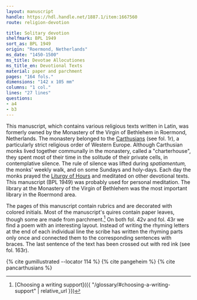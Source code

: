 ```yaml
---
layout: manuscript
handle: https://hdl.handle.net/1887.1/item:1667560
route: religion-devotion

title: Solitary devotion
shelfmark: BPL 1949
sort_as: BPL 1949
origin: "Roermond, Netherlands"
ms_date: "1450-1500"
ms_title: Devotae Allocutiones 
ms_title_en: Devotional Texts
material: paper and parchment
pages: "164 fols."
dimensions: "142 x 105 mm"
columns: "1 col."
lines: "27 lines"
questions:
- a4
- b3
---
```


This manuscript, which contains various religious texts written in
Latin, was formerly owned by the Monastery of the Virgin of Bethlehem in
Roermond, Netherlands. The monastery belonged to the
[Carthusians](https://en.wikipedia.org/wiki/Carthusians) (see fol. <span data-fol="1r" class="fref">1r</span>),
a particularly strict religious order of Western Europe. Although
Carthusian monks lived together communally in the monastery, called a
"charterhouse", they spent most of their time in the solitude of their
private cells, in contemplative silence. The rule of silence was lifted
during *spatiamentum,* the monks' weekly walk, and on some Sundays and
holy-days. Each day the monks prayed the [Liturgy of
Hours](https://en.wikipedia.org/wiki/Liturgy_of_the_Hours) and meditated
on other devotional texts. This manuscript (BPL 1949) was probably used
for personal meditation. The library at the Monastery of the Virgin of
Bethlehem was the most important library in the Roermond area.

The pages of this manuscript contain rubrics and are decorated with
colored initials. Most of the manuscript's quires contain paper leaves,
though some are made from parchment.[^1] On both fol. <span data-fol="42v" class="fref">42v</span> and fol. <span data-fol="43r" class="fref">43r</span> we
find a poem with an interesting layout. Instead of writing the rhyming
letters at the end of each individual line the scribe has written the
rhyming parts only once and connected them to the corresponding
sentences with braces. The last sentence of the text has been crossed
out with red ink (see fol. <span data-fol="163r" class="fref">163r</span>).

[^1]: [Choosing a writing support]({{ "/glossary/#choosing-a-writing-support" | relative_url }})

{% cite gumillustrated --locator 114 %}
{% cite pangeheim %}
{% cite pancarthusians %}